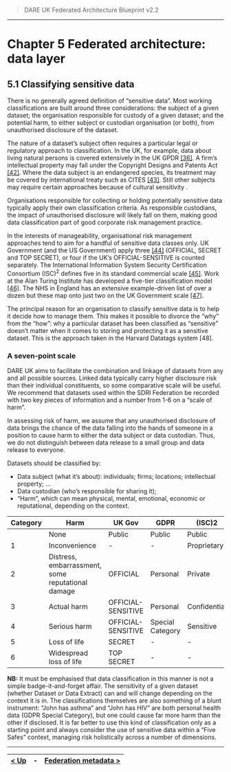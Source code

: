> DARE UK Federated Architecture Blueprint  v2.2
----

# Chapter 5 Federated architecture: data layer
## 5.1 Classifying sensitive data

There is no generally agreed definition of “sensitive data”. Most working classifications are built around three considerations: the subject of a given dataset; the organisation responsible for custody of a given dataset; and the potential harm, to either subject or custodian organisation (or both), from unauthorised disclosure of the dataset. 

The nature of a dataset’s subject often requires a particular legal or regulatory approach to classification. In the UK, for example, data about living natural persons is covered extensively in the UK GPDR [[36]](../References.md#ref-36). A firm’s intellectual property may fall under the Copyright Designs and Patents Act [[42]](../References.md#ref-42). Where the data subject is an endangered species, its treatment may be covered by international treaty such as CITES [[43]](../References.md#ref-43). Still other subjects may require certain approaches because of cultural sensitivity .

Organisations responsible for collecting or holding potentially sensitive data typically apply their own classification criteria. As responsible custodians, the impact of unauthorised disclosure will likely fall on them, making good data classification part of good corporate risk management practice.

In the interests of manageability, organisational risk management approaches tend to aim for a handful of sensitive data classes only. UK Government (and the US Government) apply three [[44]](../References.md#ref-44) (OFFICIAL, SECRET and TOP SECRET), or four if the UK’s OFFICIAL-SENSITIVE is counted separately. The International Information System Security Certification Consortium (ISC)<sup>2</sup> defines five in its standard commercial scale [[45]](../References.md#ref-45). Work at the Alan Turing Institute has developed a five-tier classification model [[46]](../References.md#ref-46). The NHS in England has an extensive example-driven list of over a dozen but these map onto just two on the UK Government scale [[47]](../References.md#ref-47).

The principal reason for an organisation to classify sensitive data is to help it decide how to manage them. This makes it possible to divorce the “why” from the “how”: why a particular dataset has been classified as “sensitive” doesn’t matter when it comes to storing and protecting it as a sensitive dataset. This is the approach taken in the Harvard Datatags system [48].

### A seven-point scale

DARE UK aims to facilitate the combination and linkage of datasets from any and all possible sources. Linked data typically carry higher disclosure risk than their individual constituents, so some comparative scale will be useful. We recommend that datasets used within the SDRI Federation be recorded with two key pieces of information and a number from 1-6 on a “scale of harm”.

In assessing risk of harm, we assume that any unauthorised disclosure of data brings the chance of the data falling into the hands of someone in a position to cause harm to either the data subject or data custodian. Thus, we do not distinguish between data release to a small group and data release to everyone.

Datasets should be classified by:
 * Data subject (what it’s about): individuals; firms; locations; intellectual property; …
 * Data custodian (who’s responsible for sharing it);
 * “Harm”, which can mean physical, mental, emotional, economic or reputational, depending on the context.

| Category	| Harm | UK Gov	| GDPR | (ISC)2 | Turing | 
| ------------- | ---- | ------ | ---- | ------ | ------ | 
| 	| None	| Public	| Public	| Public	| Tier 0| 
| 1	| Inconvenience	| -	| -	| Proprietary	| Tier 1| 
| 2	| Distress, embarrassment, some reputational damage	| OFFICIAL	| Personal 	| Private	| Tier 2| 
| 3	| Actual harm 	| OFFICIAL-SENSITIVE	| Personal 	| Confidential	| -| 
| 4	| Serious harm	| OFFICIAL-SENSITIVE	| Special Category	| Sensitive	| Tier 3| 
| 5	| Loss of life	| SECRET	| -	| -	| Tier 4| 
| 6	| Widespread loss of life	| TOP SECRET	| -	| -	| -| 

**NB:** It must be emphasised that data classification in this manner is not a simple badge-it-and-forget affair. The sensitivity of a given dataset (whether Dataset or Data Extract) can and will change depending on the context it is in. The classifications themselves are also something of a blunt instrument: “John has asthma” and “John has HIV” are both personal health data (GDPR Special Category), but one could cause far more harm than the other if disclosed. It is far better to use this kind of classification only as a starting point and always consider the use of sensitive data within a “Five Safes” context, managing risk holistically across a number of dimensions.

----

| [< Up](../) | - | [Federation metadata >](5_2_Federation_Metadata.md) |
| ---- | ---- | ---- |



